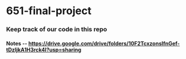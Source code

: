 # 651-final-project

### Keep track of our code in this repo
#### Notes -- https://drive.google.com/drive/folders/10F2TcxzonsIfnGef-tDzIjkA1H3rck4I?usp=sharing
